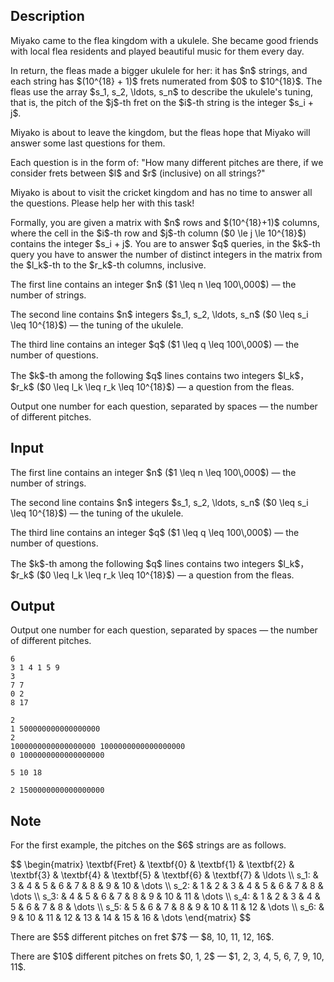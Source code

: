 ## Description

<div><p>Miyako came to the flea kingdom with a ukulele. She became good friends with local flea residents and played beautiful music for them every day.</p><p>In return, the fleas made a bigger ukulele for her: it has $n$ <span class="tex-font-style-it">strings</span>, and each string has $(10^{18} + 1)$ <span class="tex-font-style-it">frets</span> numerated from $0$ to $10^{18}$. The fleas use the array $s_1, s_2, \ldots, s_n$ to describe the ukulele's tuning, that is, the <span class="tex-font-style-it">pitch</span> of the $j$-th fret on the $i$-th string is the integer $s_i + j$.</p><p>Miyako is about to leave the kingdom, but the fleas hope that Miyako will answer some last questions for them.</p><p>Each question is in the form of: "How many different pitches are there, if we consider frets between $l$ and $r$ (inclusive) on all strings?"</p><p>Miyako is about to visit the cricket kingdom and has no time to answer all the questions. Please help her with this task!</p><p>Formally, you are given a matrix with $n$ rows and $(10^{18}+1)$ columns, where the cell in the $i$-th row and $j$-th column ($0 \le j \le 10^{18}$) contains the integer $s_i + j$. You are to answer $q$ queries, in the $k$-th query you have to answer the number of distinct integers in the matrix from the $l_k$-th to the $r_k$-th columns, inclusive.</p></div><div class="input-specification"><p>The first line contains an integer $n$ ($1 \leq n \leq 100\,000$)&nbsp;— the number of strings.</p><p>The second line contains $n$ integers $s_1, s_2, \ldots, s_n$ ($0 \leq s_i \leq 10^{18}$)&nbsp;— the tuning of the ukulele.</p><p>The third line contains an integer $q$ ($1 \leq q \leq 100\,000$)&nbsp;— the number of questions.</p><p>The $k$-th among the following $q$ lines contains two integers $l_k$，$r_k$ ($0 \leq l_k \leq r_k \leq 10^{18}$)&nbsp;— a question from the fleas.</p></div><div class="output-specification"><p>Output one number for each question, separated by spaces&nbsp;— the number of different pitches.</p></div>

## Input

<p>The first line contains an integer $n$ ($1 \leq n \leq 100\,000$)&nbsp;— the number of strings.</p><p>The second line contains $n$ integers $s_1, s_2, \ldots, s_n$ ($0 \leq s_i \leq 10^{18}$)&nbsp;— the tuning of the ukulele.</p><p>The third line contains an integer $q$ ($1 \leq q \leq 100\,000$)&nbsp;— the number of questions.</p><p>The $k$-th among the following $q$ lines contains two integers $l_k$，$r_k$ ($0 \leq l_k \leq r_k \leq 10^{18}$)&nbsp;— a question from the fleas.</p>

## Output

<p>Output one number for each question, separated by spaces&nbsp;— the number of different pitches.</p>





```input1
6
3 1 4 1 5 9
3
7 7
0 2
8 17

```




```input2
2
1 500000000000000000
2
1000000000000000000 1000000000000000000
0 1000000000000000000

```




```output1
5 10 18

```




```output2
2 1500000000000000000

```



## Note

<p>For the first example, the pitches on the $6$ strings are as follows.</p><p>$$ \begin{matrix} \textbf{Fret} &amp; \textbf{0} &amp; \textbf{1} &amp; \textbf{2} &amp; \textbf{3} &amp; \textbf{4} &amp; \textbf{5} &amp; \textbf{6} &amp; \textbf{7} &amp; \ldots \\ s_1: &amp; 3 &amp; 4 &amp; 5 &amp; 6 &amp; 7 &amp; 8 &amp; 9 &amp; 10 &amp; \dots \\ s_2: &amp; 1 &amp; 2 &amp; 3 &amp; 4 &amp; 5 &amp; 6 &amp; 7 &amp; 8 &amp; \dots \\ s_3: &amp; 4 &amp; 5 &amp; 6 &amp; 7 &amp; 8 &amp; 9 &amp; 10 &amp; 11 &amp; \dots \\ s_4: &amp; 1 &amp; 2 &amp; 3 &amp; 4 &amp; 5 &amp; 6 &amp; 7 &amp; 8 &amp; \dots \\ s_5: &amp; 5 &amp; 6 &amp; 7 &amp; 8 &amp; 9 &amp; 10 &amp; 11 &amp; 12 &amp; \dots \\ s_6: &amp; 9 &amp; 10 &amp; 11 &amp; 12 &amp; 13 &amp; 14 &amp; 15 &amp; 16 &amp; \dots \end{matrix} $$</p><p>There are $5$ different pitches on fret $7$&nbsp;— $8, 10, 11, 12, 16$.</p><p>There are $10$ different pitches on frets $0, 1, 2$&nbsp;— $1, 2, 3, 4, 5, 6, 7, 9, 10, 11$.</p>
